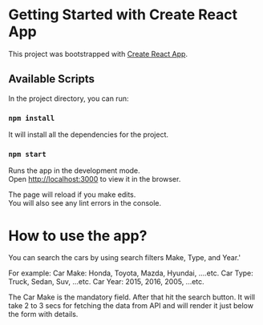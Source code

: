 # Getting Started with Create React App

This project was bootstrapped with [Create React App](https://github.com/facebook/create-react-app).

## Available Scripts

In the project directory, you can run:

### `npm install`

It will install all the dependencies for the project.

### `npm start`

Runs the app in the development mode.\
Open [http://localhost:3000](http://localhost:3000) to view it in the browser.

The page will reload if you make edits.\
You will also see any lint errors in the console.

# How to use the app?

You can search the cars by using search filters Make, Type, and Year.'

For example: 
  Car Make: Honda, Toyota, Mazda, Hyundai, ....etc.
  Car Type: Truck, Sedan, Suv, ...etc.
  Car Year: 2015, 2016, 2005, ...etc.
  
The Car Make is the mandatory field.
After that hit the search button. It will take 2 to 3 secs for fetching the data from API and will render it just below the form with details.
